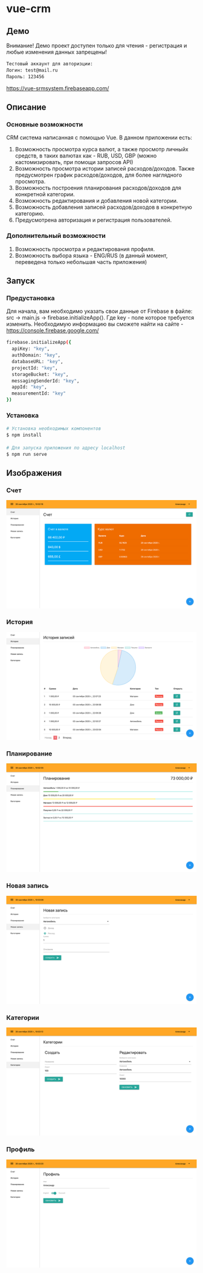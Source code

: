 # vue-crm
## Демо
Внимание! Демо проект доступен только для чтения - регистрация и любые изменения данных запрещены!
```bash
Тестовый аккаунт для авторизции:
Логин: test@mail.ru
Пароль: 123456
```
https://vue-srmsystem.firebaseapp.com/

## Описание 
### Основные возможности
CRM система написанная с помощью Vue. В данном приложении есть:
1) Возможность просмотра курса валют, а также просмотр личныйх средств, в таких валютах как - RUB, USD, GBP (можно кастомизировать, при помощи запросов API)
2) Возможность просмотра истории записей расходов/доходов. Также предусмотрен график расходов/доходов, для более наглядного просмотра.
3) Возможность построения планирования расходов/доходов для конкретной категории.
4) Возможность редактирования и добавления новой категории.
5) Возможность добавления записей расходов/доходов в конкретную категорию.
6) Предусмотрена авторизация и регистрация пользователей.

### Дополнительный возможности
1) Возможность просмотра и редактирования профиля.
2) Возможность выбора языка - ENG/RUS (в данный момент, переведена только небольшая часть приложения)

## Запуск
### Предустановка
Для начала, вам необходимо указать свои данные от Firebase в файле: src -> main.js -> firebase.initializeApp().
Где key - поле которое требуется изменить.
Необходимую информацию вы сможете найти на сайте - https://console.firebase.google.com/
```bash
firebase.initializeApp({
  apiKey: "key",
  authDomain: "key",
  databaseURL: "key",
  projectId: "key",
  storageBucket: "key",
  messagingSenderId: "key",
  appId: "key",
  measurementId: "key"
})
```

### Установка
```bash
# Установка необходимых компонентов
$ npm install

# Для запуска приложения по адресу localhost
$ npm run serve
```

## Изображения
### Счет
![Счет](https://github.com/alexandr-blinkov/vue-crm/raw/master/public/img/github/1.png)
### История
![История](https://github.com/alexandr-blinkov/vue-crm/raw/master/public/img/github/2.png)
### Планирование
![Планирование](https://github.com/alexandr-blinkov/vue-crm/raw/master/public/img/github/3.png)
### Новая запись
![Новая запись](https://github.com/alexandr-blinkov/vue-crm/raw/master/public/img/github/4.png)
### Категории
![Категории](https://github.com/alexandr-blinkov/vue-crm/raw/master/public/img/github/5.png)
### Профиль
![Профиль](https://github.com/alexandr-blinkov/vue-crm/raw/master/public/img/github/6.png)


